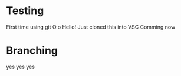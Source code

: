 # Testing
First time using git O.o Hello!
Just cloned this into VSC
Comming now 


# Branching 
yes yes yes
